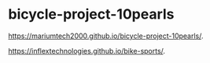 # bicycle-project-10pearls
 https://mariumtech2000.github.io/bicycle-project-10pearls/.
 
https://inflextechnologies.github.io/bike-sports/.
